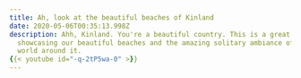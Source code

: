 ```yaml
---
title: Ah, look at the beautiful beaches of Kinland
date: 2020-05-06T00:35:13.998Z
description: Ahh, Kinland. You're a beautiful country. This is a great video
  showcasing our beautiful beaches and the amazing solitary ambiance of natural
  world around it.
{{< youtube id="-q-2tP5wa-0" >}}
---
```

